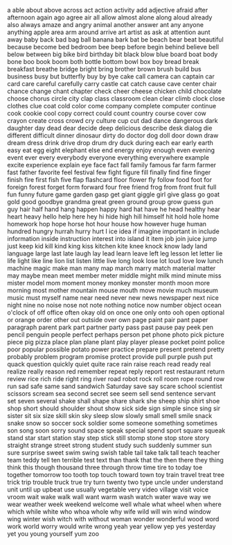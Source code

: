 a
able
about
above
across
act
action
activity
add
adjective
afraid
after
afternoon
again
ago
agree
air
all
allow
almost
alone
along
aloud
already
also
always
amaze
and
angry
animal
another
answer
ant
any
anyone
anything
apple
area
arm
around
arrive
art
artist
as
ask
at
attention
aunt
away
baby
back
bad
bag
ball
banana
bark
bat
be
beach
bear
beat
beautiful
because
become
bed
bedroom
bee
beep
before
begin
behind
believe
bell
below
between
big
bike
bird
birthday
bit
black
blow
blue
board
boat
body
bone
boo
book
boom
both
bottle
bottom
bowl
box
boy
bread
break
breakfast
breathe
bridge
bright
bring
brother
brown
brush
build
bus
business
busy
but
butterfly
buy
by
bye
cake
call
camera
can
captain
car
card
care
careful
carefully
carry
castle
cat
catch
cause
cave
center
chair
chance
change
chant
chapter
check
cheer
cheese
chicken
child
chocolate
choose
chorus
circle
city
clap
class
classroom
clean
clear
climb
clock
close
clothes
clue
coat
cold
color
come
company
complete
computer
continue
cook
cookie
cool
copy
correct
could
count
country
course
cover
cow
crayon
create
cross
crowd
cry
culture
cup
cut
dad
dance
dangerous
dark
daughter
day
dead
dear
decide
deep
delicious
describe
desk
dialog
die
different
difficult
dinner
dinosaur
dirty
do
doctor
dog
doll
door
down
draw
dream
dress
drink
drive
drop
drum
dry
duck
during
each
ear
early
earth
easy
eat
egg
eight
elephant
else
end
energy
enjoy
enough
even
evening
event
ever
every
everybody
everyone
everything
everywhere
example
excite
experience
explain
eye
face
fact
fall
family
famous
far
farm
farmer
fast
father
favorite
feel
festival
few
fight
figure
fill
finally
find
fine
finger
finish
fire
first
fish
five
flap
flashcard
floor
flower
fly
follow
food
foot
for
foreign
forest
forget
form
forward
four
free
friend
frog
from
front
fruit
full
fun
funny
future
game
garden
gasp
get
giant
giggle
girl
give
glass
go
goat
gold
good
goodbye
grandma
great
green
ground
group
grow
guess
gun
guy
hair
half
hand
hang
happen
happy
hard
hat
have
he
head
healthy
hear
heart
heavy
hello
help
here
hey
hi
hide
high
hill
himself
hit
hold
hole
home
homework
hop
hope
horse
hot
hour
house
how
however
huge
human
hundred
hungry
hurrah
hurry
hurt
I
ice
idea
if
imagine
important
in
include
information
inside
instruction
interest
into
island
it
item
job
join
juice
jump
just
keep
kid
kill
kind
king
kiss
kitchen
kite
knee
knock
know
lady
land
language
large
last
late
laugh
lay
lead
learn
leave
left
leg
lesson
let
letter
lie
life
light
like
line
lion
list
listen
little
live
long
look
lose
lot
loud
love
low
lunch
machine
magic
make
man
many
map
march
marry
match
material
matter
may
maybe
mean
meet
member
meter
middle
might
milk
mind
minute
miss
mister
model
mom
moment
money
monkey
monster
month
moon
more
morning
most
mother
mountain
mouse
mouth
move
movie
much
museum
music
must
myself
name
near
need
never
new
news
newspaper
next
nice
night
nine
no
noise
nose
not
note
nothing
notice
now
number
object
ocean
o'clock
of
off
office
often
okay
old
on
once
one
only
onto
ooh
open
optional
or
orange
order
other
out
outside
over
own
page
paint
pair
pant
paper
paragraph
parent
park
part
partner
party
pass
past
pause
pay
peek
pen
pencil
penguin
people
perfect
perhaps
person
pet
phone
photo
pick
picture
piece
pig
pizza
place
plan
plane
plant
play
player
please
pocket
point
police
poor
popular
possible
potato
power
practice
prepare
present
pretend
pretty
probably
problem
program
promise
protect
provide
pull
purple
push
put
quack
question
quickly
quiet
quite
race
rain
raise
reach
read
ready
real
realize
really
reason
red
remember
repeat
reply
report
rest
restaurant
return
review
rice
rich
ride
right
ring
river
road
robot
rock
roll
room
rope
round
row
run
sad
safe
same
sand
sandwich
Saturday
save
say
scare
school
scientist
scissors
scream
sea
second
secret
see
seem
sell
send
sentence
servant
set
seven
several
shake
shall
shape
share
shark
she
sheep
ship
shirt
shoe
shop
short
should
shoulder
shout
show
sick
side
sign
simple
since
sing
sir
sister
sit
six
size
skill
skin
sky
sleep
slow
slowly
small
smell
smile
snack
snake
snow
so
soccer
sock
soldier
some
someone
something
sometimes
son
song
soon
sorry
sound
space
speak
special
spend
sport
square
squeak
stand
star
start
station
stay
step
stick
still
stomp
stone
stop
store
story
straight
strange
street
strong
student
study
such
suddenly
summer
sun
sure
surprise
sweet
swim
swing
swish
table
tail
take
talk
tall
teach
teacher
team
teddy
tell
ten
terrible
test
text
than
thank
that
the
then
there
they
thing
think
this
though
thousand
three
through
throw
time
tire
to
today
toe
together
tomorrow
too
tooth
top
touch
toward
town
toy
train
travel
treat
tree
trick
trip
trouble
truck
true
try
turn
twenty
two
type
uncle
under
understand
unit
until
up
upbeat
use
usually
vegetable
very
video
village
visit
voice
vroom
wait
wake
walk
wall
want
warm
wash
watch
water
wave
way
we
wear
weather
week
weekend
welcome
well
whale
what
wheel
when
where
which
while
white
who
whoa
whole
why
wife
wild
will
win
wind
window
wing
winter
wish
witch
with
without
woman
wonder
wonderful
wood
word
work
world
worry
would
write
wrong
yeah
year
yellow
yep
yes
yesterday
yet
you
young
yourself
yum
zoo
